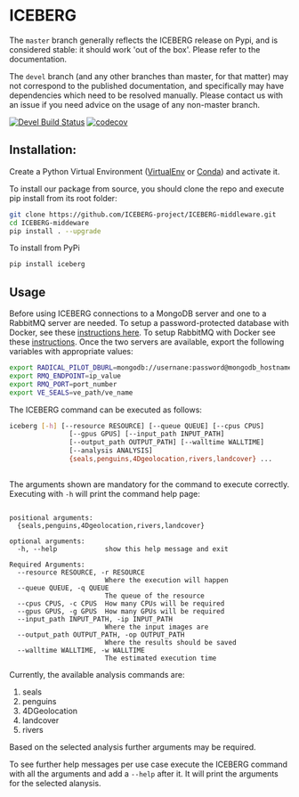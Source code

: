 # ICEBERG

The `master` branch generally reflects the ICEBERG release on Pypi, and is
considered stable: it should work 'out of the box'. Please refer to the documentation.

The `devel` branch (and any other branches than master, for that matter)
may not correspond to the published documentation, and specifically may have
dependencies which need to be resolved manually.  Please contact us with an issue
if you need advice on the usage of any non-master branch.

[![Devel Build Status](https://travis-ci.com/iceberg-project/ICEBERG-middleware.svg?branch=devel)](https://travis-ci.com/iceberg-project/ICEBERG-middleware) [![codecov](https://codecov.io/gh/iceberg-project/ICEBERG-middleware/branch/devel/graph/badge.svg)](https://codecov.io/gh/iceberg-project/ICEBERG-middleware)

## Installation:
Create a Python Virtual Environment ([VirtualEnv](https://virtualenv.pypa.io/en/latest/) or
[Conda](https://conda.io/projects/conda/en/latest/user-guide/tasks/manage-environments.html?))
and activate it.

To install our package from source, you should clone the repo and execute pip install from its root folder:
```bash
git clone https://github.com/ICEBERG-project/ICEBERG-middleware.git
cd ICEBERG-middeware
pip install . --upgrade
```

To install from PyPi
```bash
pip install iceberg
```

## Usage

Before using ICEBERG connections to a MongoDB server and one to a RabbitMQ server are needed. To setup a password-protected database with Docker, see these [instructions here](https://hackernoon.com/securing-mongodb-on-your-server-1fc50bd1267b). To setup RabbitMQ with Docker see these [instructions](https://hub.docker.com/_/rabbitmq/). Once the two servers are available,
export the following variables with appropriate values:

```bash
export RADICAL_PILOT_DBURL=mongodb://usernane:password@mongodb_hostname:port/db_name
export RMQ_ENDPOINT=ip_value
export RMQ_PORT=port_number
export VE_SEALS=ve_path/ve_name
```

The ICEBERG command can be executed as follows:
```bash
iceberg [-h] [--resource RESOURCE] [--queue QUEUE] [--cpus CPUS]
               [--gpus GPUS] [--input_path INPUT_PATH]
               [--output_path OUTPUT_PATH] [--walltime WALLTIME]
               [--analysis ANALYSIS]
               {seals,penguins,4Dgeolocation,rivers,landcover} ...
               
```

The arguments shown are mandatory for the command to execute correctly. Executing with `-h` will
print the command help page:
```

positional arguments:
  {seals,penguins,4Dgeolocation,rivers,landcover}

optional arguments:
  -h, --help            show this help message and exit

Required Arguments:
  --resource RESOURCE, -r RESOURCE
                        Where the execution will happen
  --queue QUEUE, -q QUEUE
                        The queue of the resource
  --cpus CPUS, -c CPUS  How many CPUs will be required
  --gpus GPUS, -g GPUS  How many GPUs will be required
  --input_path INPUT_PATH, -ip INPUT_PATH
                        Where the input images are
  --output_path OUTPUT_PATH, -op OUTPUT_PATH
                        Where the results should be saved
  --walltime WALLTIME, -w WALLTIME
                        The estimated execution time
```

Currently, the available analysis commands are:
1. seals
2. penguins
3. 4DGeolocation
4. landcover
5. rivers

Based on the selected analysis further arguments may be required. 

To see further help messages per use case execute the ICEBERG command with all the arguments
and add a `--help` after it. It will print the arguments for the selected alanysis.
